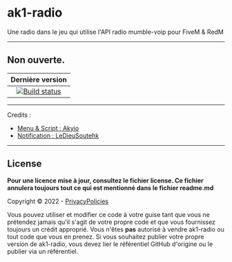 # ak1-radio
Une radio dans le jeu qui utilise l'API radio mumble-voip pour FiveM & RedM

--------

## Non ouverte.

|Dernière version|
|:-:|
|[![Build status](https://ci.appveyor.com/api/projects/status/inf2kinljmp8a5ul?svg=true)](https://ci.appveyor.com/project/Akiyo-bot/ak1-radio)|


--------

Credits :
  - [Menu & Script : Akyio](https://github.com/Akiyo-bot)
  - [Notification : LeDieuSoutehk](https://github.com/LeDieuSoutehk/)

--------

## License
**Pour une licence mise à jour, consultez le fichier license. Ce fichier annulera toujours tout ce qui est mentionné dans le fichier readme.md**

Copyright © 2022 - [PrivacyPolicies](https://www.privacypolicies.com/live/74d6a52f-abfb-435b-81f2-aeadd7d884df)

Vous pouvez utiliser et modifier ce code à votre guise tant que vous ne prétendez jamais qu'il s'agit de votre propre code et que vous fournissez toujours un crédit approprié.
Vous n'êtes **pas** autorisé à vendre ak1-radio ou tout code que vous en prenez.
Si vous souhaitez publier votre propre version de ak1-radio, vous devez lier le référentiel GitHub d'origine ou le publier via un référentiel.
